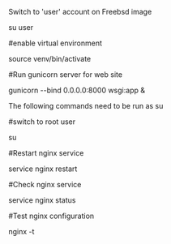 Switch to 'user' account on Freebsd image

su user

#enable virtual environment

source venv/bin/activate

#Run gunicorn server for web site

gunicorn --bind 0.0.0.0:8000 wsgi:app &

The following commands need to be run as su

#switch to root user

su

#Restart nginx service

service nginx restart

#Check nginx service

service nginx status

#Test nginx configuration

nginx -t
